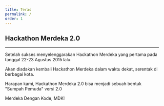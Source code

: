 ```yaml
---
title: Teras
permalink: /
order: 1
---
```


## Hackathon Merdeka 2.0
- - -

Setelah sukses menyelenggarakan Hackathon Merdeka yang pertama pada tanggal 22-23 Agustus 2015 lalu.

Akan diadakan kembali Hackathon Merdeka dalam waktu dekat, serentak di berbagai kota.

Harapan kami, Hackathon Merdeka 2.0 bisa menjadi sebuah bentuk "Sumpah Pemuda" versi 2.0

Merdeka Dengan Kode, MDK!
